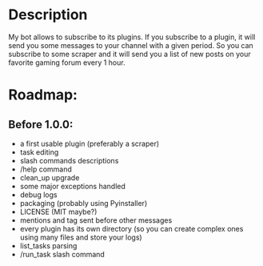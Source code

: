 # Description
My bot allows to subscribe to its plugins. If you subscribe to a plugin, it will send you some messages to your channel with a given period. So you can subscribe to some scraper and it will send you a list of new posts on your favorite gaming forum every 1 hour.

# Roadmap:
## Before 1.0.0:
- a first usable plugin (preferably a scraper)
- task editing
- slash commands descriptions
- /help command
- clean_up upgrade
- some major exceptions handled
- debug logs
- packaging (probably using Pyinstaller)
- LICENSE (MIT maybe?)
- mentions and tag sent before other messages
- every plugin has its own directory (so you can create complex ones using many files and store your logs)
- list_tasks parsing
- /run_task slash command

